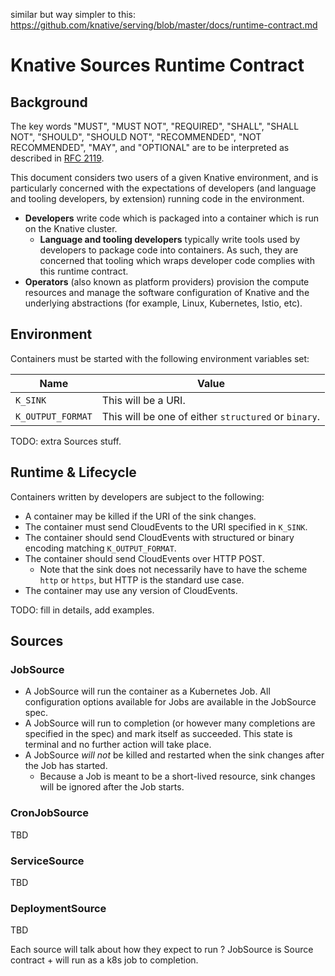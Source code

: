 similar but way simpler to this: https://github.com/knative/serving/blob/master/docs/runtime-contract.md

# Knative Sources Runtime Contract

## Background

The key words "MUST", "MUST NOT", "REQUIRED", "SHALL", "SHALL NOT", "SHOULD",
"SHOULD NOT", "RECOMMENDED", "NOT RECOMMENDED", "MAY", and "OPTIONAL" are to be
interpreted as described in [RFC 2119](https://tools.ietf.org/html/rfc2119).

This document considers two users of a given Knative environment, and is
particularly concerned with the expectations of developers (and language and
tooling developers, by extension) running code in the environment.

 - **Developers** write code which is packaged into a container which is run on the
   Knative cluster.
   - **Language and tooling developers** typically write tools used by developers to
     package code into containers. As such, they are concerned that tooling
     which wraps developer code complies with this runtime contract.
 - **Operators** (also known as platform providers) provision the compute resources
   and manage the software configuration of Knative and the underlying
   abstractions (for example, Linux, Kubernetes, Istio, etc).


## Environment

Containers must be started with the following environment variables set:

| Name              | Value                                                |
| ---               | ---                                                  |
| `K_SINK`          | This will be a URI.                                  |
| `K_OUTPUT_FORMAT` | This will be one of either `structured` or `binary`. |

TODO: extra Sources stuff.

## Runtime & Lifecycle

Containers written by developers are subject to the following:
 - A container may be killed if the URI of the sink changes.
 - The container must send CloudEvents to the URI specified in `K_SINK`.
 - The container should send CloudEvents with structured or binary encoding
   matching `K_OUTPUT_FORMAT`.
 - The container should send CloudEvents over HTTP POST.
   - Note that the sink does not necessarily have to have the scheme `http` or
     `https`, but HTTP is the standard use case.
 - The container may use any version of CloudEvents.

TODO: fill in details, add examples.

## Sources

### JobSource

 - A JobSource will run the container as a Kubernetes Job. All configuration
   options available for Jobs are available in the JobSource spec.
 - A JobSource will run to completion (or however many completions are specified
   in the spec) and mark itself as succeeded. This state is terminal and no
   further action will take place.
 - A JobSource *will not* be killed and restarted when the sink changes after
   the Job has started.
   - Because a Job is meant to be a short-lived resource, sink changes will be
     ignored after the Job starts.

### CronJobSource

TBD

### ServiceSource

TBD

### DeploymentSource

TBD

Each source will talk about how they expect to run ? JobSource is Source contract + will run as a k8s job to completion.
